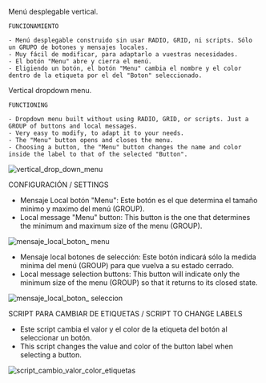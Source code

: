 Menú desplegable vertical.  
  
	FUNCIONAMIENTO  
	
	- Menú desplegable construido sin usar RADIO, GRID, ni scripts. Sólo un GRUPO de botones y mensajes locales.  
	- Muy fácil de modificar, para adaptarlo a vuestras necesidades.  
	- El botón "Menu" abre y cierra el menú.
	- Eligiendo un botón, el botón "Menu" cambia el nombre y el color dentro de la etiqueta por el del "Boton" seleccionado.  

Vertical dropdown menu.  
  
	FUNCTIONING  
	  
	- Dropdown menu built without using RADIO, GRID, or scripts. Just a GROUP of buttons and local messages.  
	- Very easy to modify, to adapt it to your needs.  
	- The "Menu" button opens and closes the menu.  
	- Choosing a button, the "Menu" button changes the name and color inside the label to that of the selected "Button". 

![vertical_drop_down_menu](https://user-images.githubusercontent.com/89609127/156233167-534847a7-5627-49b6-a652-a86896f8e05a.gif)  
  
CONFIGURACIÓN / SETTINGS
	  
- Mensaje Local botón "Menu": Este botón es el que determina el tamaño minimo y maximo del menú (GROUP).  
- Local message "Menu" button: This button is the one that determines the minimum and maximum size of the menu (GROUP).  
	
![mensaje_local_boton_ menu](https://user-images.githubusercontent.com/89609127/156240513-740e146e-bcc9-403d-aaa5-7a0d8f9d5569.png)  
  
- Mensaje local botones de selección: Este botón indicará sólo la medida minima del menú (GROUP) para que vuelva a su estado cerrado.  
- Local message selection buttons: This button will indicate only the minimum size of the menu (GROUP) so that it returns to its closed state.  
  
![mensaje_local_boton_ seleccion](https://user-images.githubusercontent.com/89609127/156242308-4353ffcb-1625-41b5-9c33-89c2a69bbb57.png)
  
SCRIPT PARA CAMBIAR DE ETIQUETAS / SCRIPT TO CHANGE LABELS  
  
- Este script cambia el valor y el color de la etiqueta del botón al seleccionar un botón.  
- This script changes the value and color of the button label when selecting a button.

![script_cambio_valor_color_etiquetas](https://user-images.githubusercontent.com/89609127/156249982-8aa12eb3-f53c-4c2b-8a67-939a3b29d073.png)
